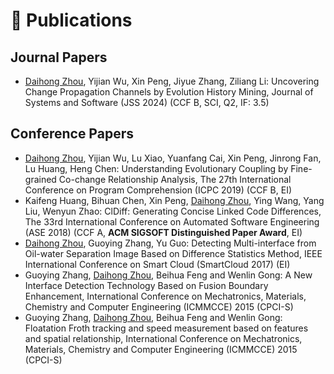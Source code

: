 
# 📝 Publications 

## Journal Papers

  - <u>Daihong Zhou</u>, Yijian Wu, Xin Peng, Jiyue Zhang, Ziliang Li: Uncovering Change Propagation Channels by Evolution History Mining, Journal of Systems and Software (JSS 2024) (CCF B, SCI, Q2, IF: 3.5)

## Conference Papers

  - <u>Daihong Zhou</u>, Yijian Wu, Lu Xiao, Yuanfang Cai, Xin Peng, Jinrong Fan, Lu Huang, Heng Chen: Understanding Evolutionary Coupling by Fine-grained Co-change Relationship Analysis, The 27th International Conference on Program Comprehension (ICPC 2019) (CCF B, EI)
  - Kaifeng Huang, Bihuan Chen, Xin Peng, <u>Daihong Zhou</u>, Ying Wang, Yang Liu, Wenyun Zhao: ClDiff: Generating Concise Linked Code Differences, The 33rd International Conference on Automated Software Engineering (ASE 2018) (CCF A, **ACM SIGSOFT Distinguished Paper Award**, EI)
  - <u>Daihong Zhou</u>, Guoying Zhang, Yu Guo: Detecting Multi-interface from Oil-water Separation Image Based on Difference Statistics Method, IEEE International Conference on Smart Cloud (SmartCloud 2017)  (EI)
  - Guoying Zhang, <u>Daihong Zhou</u>, Beihua Feng and Wenlin Gong: A New Interface Detection Technology Based on Fusion Boundary Enhancement, International Conference on Mechatronics, Materials, Chemistry and Computer Engineering (ICMMCCE) 2015 (CPCI-S)
  - Guoying Zhang, <u>Daihong Zhou</u>, Beihua Feng and Wenlin Gong: Floatation Froth tracking and speed measurement based on features and spatial relationship, International Conference on Mechatronics, Materials, Chemistry and Computer Engineering (ICMMCCE) 2015 (CPCI-S)